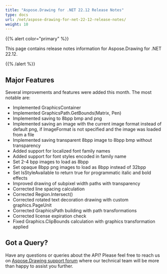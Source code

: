 ```yaml
---
title: "Aspose.Drawing for .NET 22.12 Release Notes"
type: docs
url: /net/aspose-drawing-for-net-22-12-release-notes/
weight: 10
---
```


{{% alert color="primary" %}} 

This page contains release notes information for Aspose.Drawing for .NET 22.12.

{{% /alert %}} 
## **Major Features**
Several improvements and features were added this month. The most notable are:

- Implemented GraphicsContainer 
- Implemented GraphicsPath.GetBounds(Matrix, Pen)
- Implemented saving to 8bpp bmp and png
- Implemented saving an image with the current image format instead of default png, if ImageFormat is not specified and the image was loaded from a file
- Implemented saving transparent 8bpp image to 8bpp bmp without transparency
- Added support for localized font family names
- Added support for font styles encoded in family name
- Set 2-4 bpp images to load as 8bpp
- Set opaque 8bpp png images to load as 8bpp instead of 32bpp
- Set IsStyleAvailable to return true for programmatic italic and bold effects
- Improved drawing of subpixel width paths with transparency
- Corrected line spacing calculation
- Corrected Region.Intersect() 
- Corrected rotated text decoration drawing with custom graphics.PageUnit
- Corrected GraphicsPath building with path transformations
- Corrected license expiration check
- Fixed Graphics.ClipBounds calculation with graphics transformation applied 
## **Got a Query?**
Have any questions or queries about the API? Please feel free to reach us on [Aspose.Drawing support forum](https://forum.aspose.com/c/drawing) where our technical team will be more than happy to assist you further.

